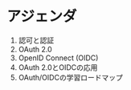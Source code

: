 # アジェンダ

1. 認可と認証
2. OAuth 2.0
3. OpenID Connect (OIDC)
4. OAuth 2.0とOIDCの応用
5. OAuth/OIDCの学習ロードマップ
